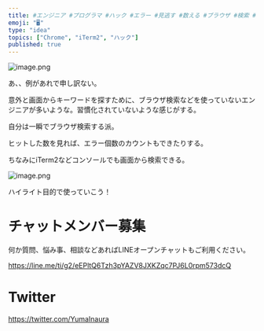 ```yaml
---
title: #エンジニア #プログラマ #ハック #エラー #見逃す #数える #ブラウザ #検索 #Chrome #iterm2 @yumainaur
emoji: "🖥"
type: "idea"
topics: ["Chrome", "iTerm2", "ハック"]
published: true
---
```


![image.png](https://qiita-image-store.s3.amazonaws.com/0/89618/01f31fa8-d721-0cfe-9047-3ad7f7b52b3a.png)

あ、、例があれで申し訳ない。

意外と画面からキーワードを探すために、ブラウザ検索などを使っていないエンジニアが多いような。習慣化されていないような感じがする。

自分は一瞬でブラウザ検索する派。

ヒットした数を見れば、エラー個数のカウントもできたりする。


ちなみにiTerm2などコンソールでも画面から検索できる。

![image.png](https://qiita-image-store.s3.amazonaws.com/0/89618/59f164b3-35df-2f16-9113-4450f9205157.png)

ハイライト目的で使っていこう！










<!-- Update From Qiita API -->

# チャットメンバー募集


何か質問、悩み事、相談などあればLINEオープンチャットもご利用ください。

https://line.me/ti/g2/eEPltQ6Tzh3pYAZV8JXKZqc7PJ6L0rpm573dcQ





# Twitter


https://twitter.com/YumaInaura


<!-- Update From Qiita API -->


